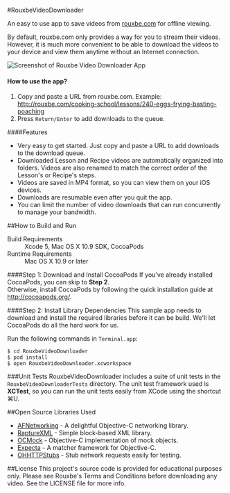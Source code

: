 #RouxbeVideoDownloader

An easy to use app to save videos from [rouxbe.com](http://rouxbe.com) for offline viewing.

By default, rouxbe.com only provides a way for you to stream their videos. However, it is much more convenient to be able to download the videos to your device and view them anytime without an Internet connection.

![Screenshot of Rouxbe Video Downloader App](http://tclee.github.io/RouxbeVideoDownloader/images/Screenshot.png "Screenshot")

#### How to use the app?
1. Copy and paste a URL from rouxbe.com. Example: http://rouxbe.com/cooking-school/lessons/240-eggs-frying-basting-poaching
2. Press `Return/Enter` to add downloads to the queue.

####Features
* Very easy to get started. Just copy and paste a URL to add downloads to the download queue.
* Downloaded Lesson and Recipe videos are automatically organized into folders. Videos are also renamed to match the correct order of the Lesson's or Recipe's steps.
* Videos are saved in MP4 format, so you can view them on your iOS devices.
* Downloads are resumable even after you quit the app.
* You can limit the number of video downloads that can run concurrently to manage your bandwidth.

##How to Build and Run

<dl>
  <dt>Build Requirements</dt>
  <dd>Xcode 5, Mac OS X 10.9 SDK, CocoaPods</dd>
  <dt>Runtime Requirements</dt>
  <dd>Mac OS X 10.9 or later</dd>
</dl>

####Step 1: Download and Install CocoaPods
If you've already installed CocoaPods, you can skip to **Step 2**.  
Otherwise, install CocoaPods by following the quick installation guide at <http://cocoapods.org/>.

####Step 2: Install Library Dependencies
This sample app needs to download and install the required libraries before it can be build. We'll let CocoaPods do all the hard work for us.

Run the following commands in `Terminal.app`: 
```
$ cd RouxbeVideoDownloader
$ pod install  
$ open RouxbeVideoDownloader.xcworkspace
```

###Unit Tests
RouxbeVideoDownloader includes a suite of unit tests in the `RouxbeVideoDownloaderTests` directory. The unit test framework used is **XCTest**, so you can run the unit tests easily from XCode using the shortcut &#8984;U.

##Open Source Libraries Used
* [AFNetworking](https://github.com/AFNetworking/AFNetworking) - A delightful Objective-C networking library.
* [RaptureXML](https://github.com/ZaBlanc/RaptureXML) - Simple block-based XML library.
* [OCMock](https://github.com/erikdoe/ocmock) - Objective-C implementation of mock objects.
* [Expecta](https://github.com/specta/expecta) - A matcher framework for Objective-C.
* [OHHTTPStubs](https://github.com/AliSoftware/OHHTTPStubs) - Stub network requests easily for testing.

##License
This project's source code is provided for educational purposes only. Please see Rouxbe's Terms and Conditions before downloading any video. See the LICENSE file for more info.

